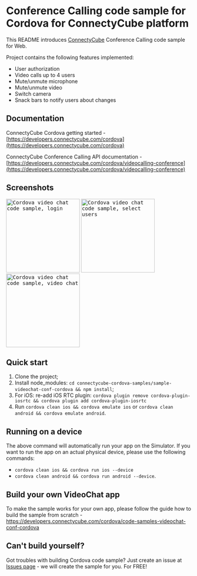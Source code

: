 # Conference Calling code sample for Cordova for ConnectyCube platform

This README introduces [ConnectyCube](https://connectycube.com) Conference Calling code sample for Web.

Project contains the following features implemented:

- User authorization
- Video calls up to 4 users
- Mute/unmute microphone
- Mute/unmute video
- Switch camera
- Snack bars to notify users about changes

## Documentation

ConnectyCube Cordova getting started - [https://developers.connectycube.com/cordova](https://developers.connectycube.com/cordova)

ConnectyCube Conference Calling API documentation - [https://developers.connectycube.com/cordova/videocalling-conference](https://developers.connectycube.com/cordova/videocalling-conference)
## Screenshots

<kbd><img alt="Cordova video chat code sample, login" src="https://developers.connectycube.com/images/code_samples/cordova/cordova_codesample_video_login.PNG" width="200" /></kbd> <kbd><img alt="Cordova video chat code sample, select users" src="https://developers.connectycube.com/images/code_samples/cordova/cordova_codesample_video_select_users.PNG" width="200" /></kbd> <kbd><img alt="Cordova video chat code sample, video chat" src="https://developers.connectycube.com/images/code_samples/cordova/cordova_codesample_video_video.PNG" width="200" /></kbd>

## Quick start

1. Clone the project;
2. Install node_modules: `cd connectycube-cordova-samples/sample-videochat-conf-cordova && npm install`;
3. For iOS: re-add iOS RTC plugin: `cordova plugin remove cordova-plugin-iosrtc && cordova plugin add cordova-plugin-iosrtc  ` 
4. Run `cordova clean ios && cordova emulate ios` or `cordova clean android && cordova emulate android`.

## Running on a device

The above command will automatically run your app on the Simulator. If you want to run the app on an actual physical  device, please use the following commands:

* `cordova clean ios && cordova run ios --device`
* `cordova clean android && cordova run android --device`.

## Build your own VideoChat app

To make the sample works for your own app, please follow the guide how to build the sample from scratch - https://developers.connectycube.com/cordova/code-samples-videochat-conf-cordova


## Can't build yourself?

Got troubles with building Cordova code sample? Just create an issue at [Issues page](https://github.com/ConnectyCube/connectycube-cordova-samples/issues) - we will create the sample for you. For FREE!
